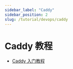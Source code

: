 ```yaml
---
sidebar_label: "Caddy"
sidebar_position: 2
slug: /tutorial/devops/caddy
---
```


# Caddy 教程

- [Caddy 入门教程](https://www.bilibili.com/video/BV1Yq1DYSEHY)
